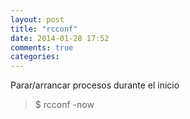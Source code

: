 ```yaml
---
layout: post
title: "rcconf"
date: 2014-01-28 17:52
comments: true
categories: 
---
```

Parar/arrancar procesos durante el inicio

>$ rcconf -now


